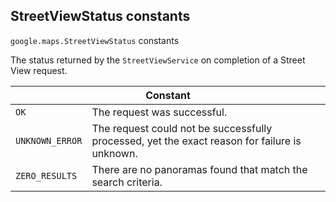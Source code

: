 <h2 id="StreetViewStatus"> StreetViewStatus constants </h2><p>
<code><span itemprop="path">google.maps</span>.<span itemprop="name">StreetViewStatus</span></code>
constants
</p><p>The status returned by the <code>StreetViewService</code> on completion of a Street View request.</p><div class="devsite-table-wrapper"><table class="constants responsive" summary="StreetViewStatus constants">
<thead>
<tr><th colspan="2">Constant</th>
</tr></thead>
<tbody>
<tr>
<td><code><span>OK</span></code></td>
<td>The request was successful.</td>
</tr>
<tr>
<td><code><span>UNKNOWN_ERROR</span></code></td>
<td>The request could not be successfully processed, yet the exact reason for failure is unknown.</td>
</tr>
<tr>
<td><code><span>ZERO_RESULTS</span></code></td>
<td>There are no panoramas found that match the search criteria.</td>
</tr>
</tbody>
</table></div>